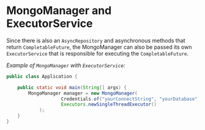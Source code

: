 # MongoManager and ExecutorService

Since there is also an `AsyncRepository` and asynchronous methods that return `CompletableFuture`, the MongoManager can also be passed its own `ExecutorService` that is responsible for executing the `CompletableFuture`.

_Example of `MongoManager` with `ExecutorService`:_

```java
public class Application {

    public static void main(String[] args) {
        MongoManager manager = new MongoManager(
                    Credentials.of("yourConnectString", "yourDatabase"), 
                    Executors.newSingleThreadExecutor()
            );
    }
}
```
